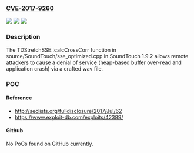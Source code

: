 ### [CVE-2017-9260](https://cve.mitre.org/cgi-bin/cvename.cgi?name=CVE-2017-9260)
![](https://img.shields.io/static/v1?label=Product&message=n%2Fa&color=blue)
![](https://img.shields.io/static/v1?label=Version&message=n%2Fa&color=blue)
![](https://img.shields.io/static/v1?label=Vulnerability&message=n%2Fa&color=brighgreen)

### Description

The TDStretchSSE::calcCrossCorr function in source/SoundTouch/sse_optimized.cpp in SoundTouch 1.9.2 allows remote attackers to cause a denial of service (heap-based buffer over-read and application crash) via a crafted wav file.

### POC

#### Reference
- http://seclists.org/fulldisclosure/2017/Jul/62
- https://www.exploit-db.com/exploits/42389/

#### Github
No PoCs found on GitHub currently.


